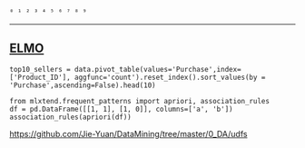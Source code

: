 `⁰ ¹ ² ³ ⁴ ⁵ ⁶ ⁷ ⁸ ⁹`

---
[ELMO][1]
---
```
top10_sellers = data.pivot_table(values='Purchase',index=['Product_ID'], aggfunc='count').reset_index().sort_values(by = 'Purchase',ascending=False).head(10)

from mlxtend.frequent_patterns import apriori, association_rules
df = pd.DataFrame([[1, 1], [1, 0]], columns=['a', 'b'])
association_rules(apriori(df))
```

[1]: https://blog.csdn.net/sinat_26917383/article/details/81913790

https://github.com/Jie-Yuan/DataMining/tree/master/0_DA/udfs
